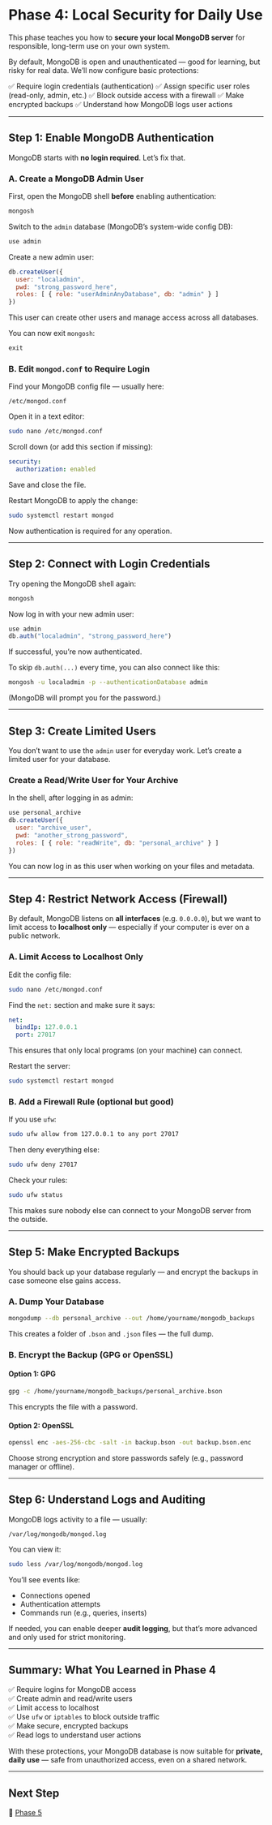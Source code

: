 # Phase 4: Local Security for Daily Use

This phase teaches you how to **secure your local MongoDB server** for responsible, long-term use on your own system.

By default, MongoDB is open and unauthenticated — good for learning, but risky for real data. We’ll now configure basic protections:

✅ Require login credentials (authentication)
✅ Assign specific user roles (read-only, admin, etc.)
✅ Block outside access with a firewall
✅ Make encrypted backups
✅ Understand how MongoDB logs user actions

---

## Step 1: Enable MongoDB Authentication

MongoDB starts with **no login required**. Let’s fix that.

### A. Create a MongoDB Admin User

First, open the MongoDB shell **before** enabling authentication:

```bash
mongosh
```

Switch to the `admin` database (MongoDB’s system-wide config DB):

```js
use admin
```

Create a new admin user:

```js
db.createUser({
  user: "localadmin",
  pwd: "strong_password_here",
  roles: [ { role: "userAdminAnyDatabase", db: "admin" } ]
})
```

This user can create other users and manage access across all databases.

You can now exit `mongosh`:

```js
exit
```

### B. Edit `mongod.conf` to Require Login

Find your MongoDB config file — usually here:

```
/etc/mongod.conf
```

Open it in a text editor:

```bash
sudo nano /etc/mongod.conf
```

Scroll down (or add this section if missing):

```yaml
security:
  authorization: enabled
```

Save and close the file.

Restart MongoDB to apply the change:

```bash
sudo systemctl restart mongod
```

Now authentication is required for any operation.

---

## Step 2: Connect with Login Credentials

Try opening the MongoDB shell again:

```bash
mongosh
```

Now log in with your new admin user:

```js
use admin
db.auth("localadmin", "strong_password_here")
```

If successful, you’re now authenticated.

To skip `db.auth(...)` every time, you can also connect like this:

```bash
mongosh -u localadmin -p --authenticationDatabase admin
```

(MongoDB will prompt you for the password.)

---

## Step 3: Create Limited Users

You don’t want to use the `admin` user for everyday work. Let’s create a limited user for your database.

### Create a Read/Write User for Your Archive

In the shell, after logging in as admin:

```js
use personal_archive
db.createUser({
  user: "archive_user",
  pwd: "another_strong_password",
  roles: [ { role: "readWrite", db: "personal_archive" } ]
})
```

You can now log in as this user when working on your files and metadata.

---

## Step 4: Restrict Network Access (Firewall)

By default, MongoDB listens on **all interfaces** (e.g. `0.0.0.0`), but we want to limit access to **localhost only** — especially if your computer is ever on a public network.

### A. Limit Access to Localhost Only

Edit the config file:

```bash
sudo nano /etc/mongod.conf
```

Find the `net:` section and make sure it says:

```yaml
net:
  bindIp: 127.0.0.1
  port: 27017
```

This ensures that only local programs (on your machine) can connect.

Restart the server:

```bash
sudo systemctl restart mongod
```

### B. Add a Firewall Rule (optional but good)

If you use `ufw`:

```bash
sudo ufw allow from 127.0.0.1 to any port 27017
```

Then deny everything else:

```bash
sudo ufw deny 27017
```

Check your rules:

```bash
sudo ufw status
```

This makes sure nobody else can connect to your MongoDB server from the outside.

---

## Step 5: Make Encrypted Backups

You should back up your database regularly — and encrypt the backups in case someone else gains access.

### A. Dump Your Database

```bash
mongodump --db personal_archive --out /home/yourname/mongodb_backups
```

This creates a folder of `.bson` and `.json` files — the full dump.

### B. Encrypt the Backup (GPG or OpenSSL)

#### Option 1: GPG

```bash
gpg -c /home/yourname/mongodb_backups/personal_archive.bson
```

This encrypts the file with a password.

#### Option 2: OpenSSL

```bash
openssl enc -aes-256-cbc -salt -in backup.bson -out backup.bson.enc
```

Choose strong encryption and store passwords safely (e.g., password manager or offline).

---

## Step 6: Understand Logs and Auditing

MongoDB logs activity to a file — usually:

```
/var/log/mongodb/mongod.log
```

You can view it:

```bash
sudo less /var/log/mongodb/mongod.log
```

You’ll see events like:

* Connections opened
* Authentication attempts
* Commands run (e.g., queries, inserts)

If needed, you can enable deeper **audit logging**, but that’s more advanced and only used for strict monitoring.

---

## Summary: What You Learned in Phase 4

✅ Require logins for MongoDB access<br>
✅ Create admin and read/write users<br>
✅ Limit access to localhost<br>
✅ Use `ufw` or `iptables` to block outside traffic<br>
✅ Make secure, encrypted backups<br>
✅ Read logs to understand user actions

With these protections, your MongoDB database is now suitable for **private, daily use** — safe from unauthorized access, even on a shared network.

---

## Next Step

🚀 [Phase 5](https://github.com/tims-computer-academy/mongodb/blob/main/phase5.md)
